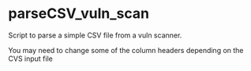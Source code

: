 # parseCSV_vuln_scan
Script to parse a simple CSV file from a vuln scanner. 

You may need to change some of the column headers depending on the CVS input file
